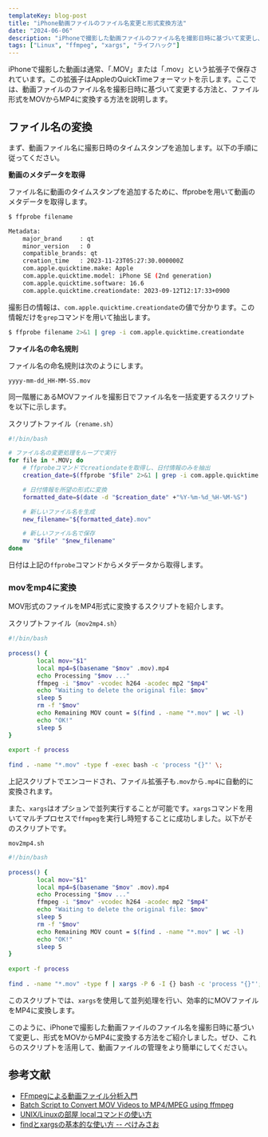```yaml
---
templateKey: blog-post
title: "iPhone動画ファイルのファイル名変更と形式変換方法"
date: "2024-06-06"
description: "iPhoneで撮影した動画ファイルのファイル名を撮影日時に基づいて変更し、形式をMOVからMP4に変換する方法を詳しく説明します。"
tags: ["Linux", "ffmpeg", "xargs", "ライフハック"]
---
```


iPhoneで撮影した動画は通常、「.MOV」または「.mov」という拡張子で保存されています。この拡張子はAppleのQuickTimeフォーマットを示します。ここでは、動画ファイルのファイル名を撮影日時に基づいて変更する方法と、ファイル形式をMOVからMP4に変換する方法を説明します。

## ファイル名の変換

まず、動画ファイル名に撮影日時のタイムスタンプを追加します。以下の手順に従ってください。

**動画のメタデータを取得**

ファイル名に動画のタイムスタンプを追加するために、ffprobeを用いて動画のメタデータを取得します。

```bash
$ ffprobe filename

Metadata:
    major_brand     : qt  
    minor_version   : 0
    compatible_brands: qt  
    creation_time   : 2023-11-23T05:27:30.000000Z
    com.apple.quicktime.make: Apple
    com.apple.quicktime.model: iPhone SE (2nd generation)
    com.apple.quicktime.software: 16.6
    com.apple.quicktime.creationdate: 2023-09-12T12:17:33+0900
```

撮影日の情報は、`com.apple.quicktime.creationdate`の値で分かります。この情報だけを`grep`コマンドを用いて抽出します。

```bash
$ ffprobe filename 2>&1 | grep -i com.apple.quicktime.creationdate
```

**ファイル名の命名規則**

ファイル名の命名規則は次のようにします。

```
yyyy-mm-dd_HH-MM-SS.mov
```

同一階層にあるMOVファイルを撮影日でファイル名を一括変更するスクリプトを以下に示します。

スクリプトファイル（`rename.sh`）

```bash
#!/bin/bash

# ファイル名の変更処理をループで実行
for file in *.MOV; do
    # ffprobeコマンドでcreationdateを取得し、日付情報のみを抽出
    creation_date=$(ffprobe "$file" 2>&1 | grep -i com.apple.quicktime.creationdate | cut -d ':' -f 2- | sed 's/^[ \t]*//;s/[ \t]*$//' | cut -d ' ' -f 2)

    # 日付情報を所望の形式に変換
    formatted_date=$(date -d "$creation_date" +"%Y-%m-%d_%H-%M-%S")

    # 新しいファイル名を生成
    new_filename="${formatted_date}.mov"

    # 新しいファイル名で保存
    mv "$file" "$new_filename"
done
```

日付は上記の`ffprobe`コマンドからメタデータから取得します。

### movをmp4に変換

MOV形式のファイルをMP4形式に変換するスクリプトを紹介します。

スクリプトファイル（`mov2mp4.sh`）

```bash
#!/bin/bash
 
process() {
        local mov="$1"
        local mp4=$(basename "$mov" .mov).mp4
        echo Processing "$mov ..."
        ffmpeg -i "$mov" -vcodec h264 -acodec mp2 "$mp4"
        echo "Waiting to delete the original file: $mov"
        sleep 5
        rm -f "$mov"
        echo Remaining MOV count = $(find . -name "*.mov" | wc -l)
        echo "OK!"
        sleep 5
}
 
export -f process
 
find . -name "*.mov" -type f -exec bash -c 'process "{}"' \;
```

上記スクリプトでエンコードされ、ファイル拡張子も`.mov`から`.mp4`に自動的に変換されます。

また、`xargs`はオプションで並列実行することが可能です。`xargs`コマンドを用いてマルチプロセスで`ffmpeg`を実行し時短することに成功しました。以下がそのスクリプトです。

`mov2mp4.sh`

```bash
#!/bin/bash
 
process() {
        local mov="$1"
        local mp4=$(basename "$mov" .mov).mp4
        echo Processing "$mov ..."
        ffmpeg -i "$mov" -vcodec h264 -acodec mp2 "$mp4"
        echo "Waiting to delete the original file: $mov"
        sleep 5
        rm -f "$mov"
        echo Remaining MOV count = $(find . -name "*.mov" | wc -l)
        echo "OK!"
        sleep 5
}
 
export -f process
 
find . -name "*.mov" -type f | xargs -P 6 -I {} bash -c 'process "{}"';
```

このスクリプトでは、`xargs`を使用して並列処理を行い、効率的にMOVファイルをMP4に変換します。

このように、iPhoneで撮影した動画ファイルのファイル名を撮影日時に基づいて変更し、形式をMOVからMP4に変換する方法をご紹介しました。ぜひ、これらのスクリプトを活用して、動画ファイルの管理をより簡単にしてください。

## 参考文献

* [FFmpegによる動画ファイル分析入門](https://weblabo.oscasierra.net/ffmpeg-video-analizing/)
* [Batch Script to Convert MOV Videos to MP4/MPEG using ffmpeg](https://helloacm.com/batch-script-to-convert-mov-videos-to-mpg-using-ffmpeg/)
* [UNIX/Linuxの部屋 localコマンドの使い方](http://x68000.q-e-d.net/~68user/unix/pickup?local)
* [findとxargsの基本的な使い方 -- ぺけみさお](https://www.xmisao.com/2013/09/01/how-to-use-find-and-xargs.html)
